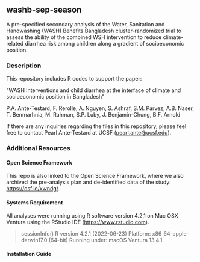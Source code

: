 ## washb-sep-season

A pre-specified secondary analysis of the Water, Sanitation and Handwashing (WASH) Benefits Bangladesh cluster-randomized trial to assess the ability of the combined WSH intervention to reduce climate-related diarrhea risk among children along a gradient of socioeconomic position.

### Description

This repository includes R codes to support the paper: 

"WASH interventions and child diarrhea at the interface of climate and socioeconomic position in Bangladesh"

P.A. Ante-Testard, F. Rerolle, A. Nguyen, S. Ashraf, S.M. Parvez, A.B. Naser, T. Benmarhnia, M. Rahman, S.P. Luby, J. Benjamin-Chung, B.F. Arnold

If there are any inquiries regarding the files in this repository, please feel free to contact Pearl Ante-Testard at UCSF (pearl.ante@ucsf.edu).

### Additional Resources

#### Open Science Framework

This repo is also linked to the Open Science Framework, where we also archived the pre-analysis plan and de-identified data of the study:  https://osf.io/xwndg/.

#### Systems Requirement

All analyses were running using R software version 4.2.1 on Mac OSX Ventura using the RStudio IDE (https://www.rstudio.com). 

>sessionInfo()
>R version 4.2.1 (2022-06-23)
>Platform: x86_64-apple-darwin17.0 (64-bit)
>Running under: macOS Ventura 13.4.1

#### Installation Guide



